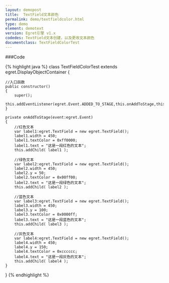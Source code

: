 ```yaml
---
layout: demopost
title:  TextField文本颜色
permalink: demo/textfieldcolor.html
type: demo
element: demotext
version: Egret引擎 v1.x
codedes: TextField文本创建，以及更改文本颜色
documentclass: TextFieldColorTest
---
```


###Code

{% highlight java  %}
class TextFieldColorTest extends egret.DisplayObjectContainer
{

    //入口函数
    public constructor()
    {
        super();
        this.addEventListener(egret.Event.ADDED_TO_STAGE,this.onAddToStage,this);
    }

    private onAddToStage(event:egret.Event)
    {
        //红色文本
        var label1:egret.TextField = new egret.TextField();
        label1.width = 450;
        label1.textColor = 0xff0000;
        label1.text = "这是一段红色的文本";
        this.addChild( label1 );

        //绿色文本
        var label2:egret.TextField = new egret.TextField();
        label2.width = 450;
        label2.y = 50;
        label2.textColor = 0x00ff00;
        label2.text = "这是一段绿色的文本";
        this.addChild( label2 );

        //蓝色文本
        var label3:egret.TextField = new egret.TextField();
        label3.width = 450;
        label3.y = 100;
        label3.textColor = 0x0000ff;
        label3.text = "这是一段蓝色的文本";
        this.addChild( label3 );

        //灰色文本
        var label4:egret.TextField = new egret.TextField();
        label4.width = 450;
        label4.y = 150;
        label4.textColor = 0xcccccc;
        label4.text = "这是一段灰色的文本";
        this.addChild( label4 );
    }

}
{% endhighlight %}